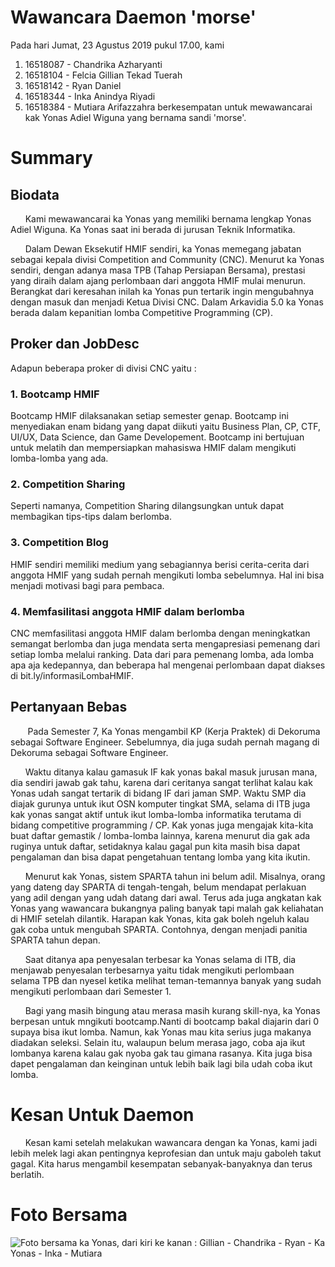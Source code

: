 # Wawancara Daemon 'morse'
Pada hari Jumat, 23 Agustus 2019 pukul 17.00, kami
1. 16518087 - Chandrika Azharyanti
2. 16518104 - Felcia Gillian Tekad Tuerah
3. 16518142 - Ryan Daniel
4. 16518344 - Inka Anindya Riyadi
5. 16518384 - Mutiara Arifazzahra
berkesempatan untuk mewawancarai kak Yonas Adiel Wiguna yang bernama sandi 'morse'.

# Summary
## Biodata
&nbsp;&nbsp;&nbsp;&nbsp;&nbsp;&nbsp;Kami mewawancarai ka Yonas yang memiliki bernama lengkap Yonas Adiel Wiguna. Ka Yonas saat ini berada di jurusan Teknik Informatika. 

&nbsp;&nbsp;&nbsp;&nbsp;&nbsp;&nbsp;Dalam Dewan Eksekutif HMIF sendiri, ka Yonas memegang jabatan sebagai kepala divisi Competition and Community (CNC). Menurut ka Yonas sendiri, dengan adanya masa TPB (Tahap Persiapan Bersama), prestasi yang diraih dalam ajang perlombaan dari anggota HMIF mulai menurun. Berangkat dari keresahan inilah ka Yonas pun tertarik ingin mengubahnya dengan masuk dan menjadi Ketua Divisi CNC. Dalam Arkavidia 5.0 ka Yonas berada dalam kepanitian lomba Competitive Programming (CP).

## Proker dan JobDesc
Adapun beberapa proker di divisi CNC yaitu :
### 1. Bootcamp HMIF
Bootcamp HMIF dilaksanakan setiap semester genap. Bootcamp ini menyediakan enam bidang yang dapat diikuti yaitu Business Plan, CP, CTF, UI/UX, Data Science, dan Game Developement.
Bootcamp ini bertujuan untuk melatih dan mempersiapkan mahasiswa HMIF dalam mengikuti lomba-lomba yang ada.
### 2. Competition Sharing
Seperti namanya, Competition Sharing dilangsungkan untuk dapat membagikan tips-tips dalam berlomba.
### 3. Competition Blog
HMIF sendiri memiliki medium yang sebagiannya berisi cerita-cerita dari anggota HMIF yang sudah pernah mengikuti lomba sebelumnya.
Hal ini bisa menjadi motivasi bagi para pembaca.
### 4. Memfasilitasi anggota HMIF dalam berlomba 
CNC memfasilitasi anggota HMIF dalam berlomba dengan meningkatkan semangat berlomba dan juga mendata serta mengapresiasi pemenang dari setiap lomba melalui ranking. Data dari para pemenang lomba, ada lomba apa aja kedepannya, dan beberapa hal mengenai perlombaan dapat diakses di bit.ly/informasiLombaHMIF.

## Pertanyaan Bebas
&nbsp;&nbsp;&nbsp;&nbsp;&nbsp;&nbsp; Pada Semester 7, Ka Yonas mengambil KP (Kerja Praktek) di Dekoruma sebagai Software Engineer. Sebelumnya, dia juga sudah pernah magang di Dekoruma sebagai Software Engineer.
  
&nbsp;&nbsp;&nbsp;&nbsp;&nbsp;&nbsp;Waktu ditanya kalau gamasuk IF kak yonas bakal masuk jurusan mana, dia sendiri jawab gak tahu, karena dari ceritanya sangat terlihat kalau kak Yonas udah sangat tertarik di bidang IF dari jaman SMP. Waktu SMP dia diajak gurunya untuk ikut OSN komputer tingkat SMA, selama di ITB juga kak yonas sangat aktif untuk ikut lomba-lomba informatika terutama di bidang competitive programming / CP. Kak yonas juga mengajak kita-kita buat daftar gemastik / lomba-lomba lainnya, karena menurut dia gak ada ruginya untuk daftar, setidaknya kalau gagal pun kita masih bisa dapat pengalaman dan bisa dapat pengetahuan tentang lomba yang kita ikutin.
  
&nbsp;&nbsp;&nbsp;&nbsp;&nbsp;&nbsp;Menurut kak Yonas, sistem SPARTA tahun ini belum adil. Misalnya, orang yang dateng day SPARTA di tengah-tengah, belum mendapat perlakuan yang adil dengan yang udah datang dari awal. Terus ada juga angkatan kak Yonas yang wawancara bukangnya paling banyak tapi malah gak keliahatan di HMIF setelah dilantik. Harapan kak Yonas, kita gak boleh ngeluh kalau gak coba untuk mengubah SPARTA. Contohnya, dengan menjadi panitia SPARTA tahun depan.

&nbsp;&nbsp;&nbsp;&nbsp;&nbsp;&nbsp;Saat ditanya apa penyesalan terbesar ka Yonas selama di ITB, dia menjawab penyesalan terbesarnya yaitu tidak mengikuti perlombaan selama TPB dan nyesel ketika melihat teman-temannya banyak yang sudah mengikuti perlombaan dari Semester 1.
  
&nbsp;&nbsp;&nbsp;&nbsp;&nbsp;&nbsp;Bagi yang masih bingung atau merasa masih kurang skill-nya, ka Yonas berpesan untuk mngikuti bootcamp.Nanti di bootcamp bakal diajarin dari 0 supaya bisa ikut lomba. Namun, kak Yonas mau kita serius juga makanya diadakan seleksi. Selain itu, walaupun belum merasa jago, coba aja ikut lombanya karena kalau gak nyoba gak tau gimana rasanya. Kita juga bisa dapet pengalaman dan keinginan untuk lebih baik lagi bila udah coba ikut lomba.

# Kesan Untuk Daemon
&nbsp;&nbsp;&nbsp;&nbsp;&nbsp;&nbsp;Kesan kami setelah melakukan wawancara dengan ka Yonas, kami jadi lebih melek lagi akan pentingnya keprofesian dan untuk maju gaboleh takut gagal. Kita harus mengambil kesempatan sebanyak-banyaknya dan terus berlatih.

# Foto Bersama
![Foto bersama ka Yonas, dari kiri ke kanan : Gillian - Chandrika - Ryan - Ka Yonas - Inka - Mutiara  ](https://github.com/ozer0532/TugasWawancaraDaemon/blob/master/13516030/16518087-16518104-16518142-16518344-16518384.jpg.jpg)
